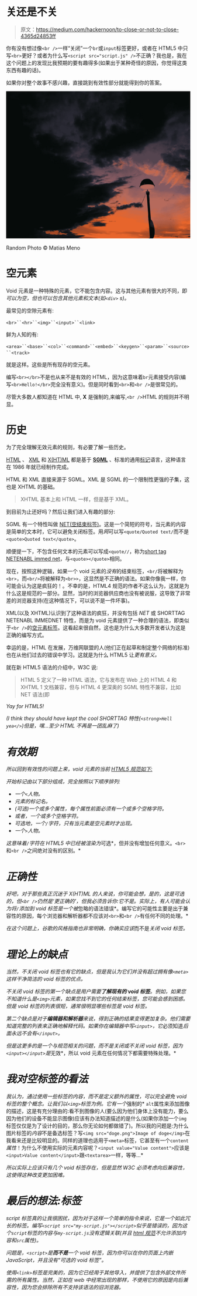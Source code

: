 # 关还是不关

> 原文：<https://medium.com/hackernoon/to-close-or-not-to-close-4365d24853ff>

你有没有想过像`<br />`一样“关闭”一个`br`或`input`标签更好，或者在 HTML5 中只写`<br>`更好？或者为什么写`<script src="script.js" />`不正确？我也是，我在这个问题上的发现比我预期的要有趣得多(如果出于某种奇怪的原因，你觉得这类东西有趣的话)。

如果你对整个故事不感兴趣，直接跳到有效性部分就能得到你的答案。

![](img/8463d22f6615f5f73260d3ee89c97b25.png)

Random Photo © Matias Meno

# 空元素

Void 元素是一种特殊的元素，它不能包含内容。这与其他元素有很大的不同，即*可以为空，但也可以包含其他元素和文本(如`<div>` s)。*

最常见的空隙元素有:

`<br>``<hr>``<img>``<input>``<link>`

鲜为人知的有:

`<area>``<base>``<col>``<command>``<embed>``<keygen>``<param>``<source>``<track>`

就是这样。这些是所有现存的空元素。

编写`<br></br>`不是也从来不是有效的 HTML，因为这意味着`br`元素接受内容(编写`<br>Hello!</br>`完全没有意义)。但是同时看到`<br>`和`<br />`是很常见的。

尽管大多数人都知道在 HTML 中, **X** 是强制的,来编写,`<br />`HTML 的规则并不明显。

# 历史

为了完全理解无效元素的规则，有必要了解一些历史。

[HTML](http://en.wikipedia.org/wiki/HTML) 、 [XML](http://en.wikipedia.org/wiki/XML) 和 [X(HT)ML](http://en.wikipedia.org/wiki/XHTML) 都是基于 [**SGML**](http://en.wikipedia.org/wiki/Standard_Generalized_Markup_Language) 、标准的通用[标记](https://hackernoon.com/tagged/markup)语言，这种语言在 1986 年就已经制作完成。

HTML 和 XML 直接来源于 SGML。XML 是 SGML 的一个限制性更强的子集，这也是 XHTML 的基础。

> XHTML 基本上和 HTML 一样，但是基于 XML。

到目前为止还好吗？然后让我们进入有趣的部分:

SGML 有一个特性叫做 [NET(空结束标签)](http://en.wikipedia.org/wiki/Standard_Generalized_Markup_Language#NET)。这是一个简短的符号，当元素的内容是简单的文本时，它可以避免关闭标签。用*网*可以写`<quote/Quoted text/`而不是`<quote>Quoted text</quote>`。

顺便提一下，不包含任何文本的元素可以写成`<quote//`，称为[short tag NETENABL immed net](http://en.wikipedia.org/wiki/Standard_Generalized_Markup_Language#Other_features)，与`<quote></quote>`相同。

现在，按照这种逻辑，如果一个 void 元素的*没有*的结束标签，`<br/`将被解释为`<br>`，而`<br/>`将被解释为`<br>>`，这显然是不正确的语法。如果你像我一样，你可能会认为这是疯狂的！。不幸的是，HTML4 规范的作者不这么认为，这就是为什么这是规范的一部分。显然，当时的浏览器供应商也没有被说服，这导致了非常差的浏览器支持(在这种情况下，可以说不是一件坏事)。

XML(以及 XHTML)认识到了这种语法的疯狂，并没有包括 *NET* 或 SHORTTAG NETENABL IMMEDNET 特性，而是为 void 元素提供了一种合理的语法，即类似于`<br />`的[空元素标签](http://www.w3.org/TR/xml/#sec-starttags)。这看起来很自然，这也是为什么大多数开发者认为这是正确的编写方式。

幸运的是，HTML 在发展，万维网联盟的人(他们正在起草和制定整个网络的标准)也在从他们过去的错误中学习。这就是为什么 HTML5 让*更有意义。*

就在新 HTML5 语法的介绍中，W3C 说:

> HTML 5 定义了一种 HTML 语法，它与发布在 Web 上的 HTML 4 和 XHTML 1 文档兼容，但与 HTML 4 更深奥的 SGML 特性不兼容，比如 NET 语法(即

*Yay for HTML5!*

*(I think they should have kept the cool *SHORTTAG* 特性(`<strong>Hell yea</>`)但是，嘿…至少 HTML 不再是一团乱麻了)*

# *有效期*

*所以回到有效性的问题上来，void 元素的当前 [HTML5 规范如下:](http://www.w3.org/TR/html-markup/syntax.html#void-element)*

*开始标记由以下部分组成，完全按照以下顺序排列:*

*   *一个`<`人物。*
*   *元素的标记名。*
*   *(可选)一个或多个属性，每个属性前面必须有一个或多个空格字符。*
*   *或者，一个或多个空格字符。*
*   *可选地，一个`/`字符，只有当元素是空元素时才出现。*
*   *一个`>`人物。*

*这意味着`/`字符在 HTML5 中已经被渲染为*可选*，但并没有增加任何意义。`<br>`和`<br />`之间绝对没有的区别。*

# *正确性*

*好吧，对于那些真正沉迷于 X(HT)ML 的人来说，你可能会想，是的，这是可选的，但`<br />`仍然是‘更正确的’，但我必须告诉你:它不是。实际上，有人可能会认为将`/`添加到 void 标签是一个被*忽略的语法错误*。编写它的可能性主要是出于兼容性的原因，每个浏览器和解析器都不应该对`<br>`和`<br />`有任何不同的处理。*

*在这个问题上，谷歌的风格指南也非常明确，你确实应该*而不是*关闭 void 标签。*

# *理论上的缺点*

*当然，不关闭 void 标签也有它的缺点，但是我认为它们并没有超过拥有像`<meta>`这样干净简洁的 void 标签的优点。*

*不关闭 void 标签的第一个缺点是用户需要**了解现有的 void 标签**。例如，如果您不知道什么是`<img>`元素，如果您找不到它的任何结束标签，您可能会感到困惑。但是 void 标签的列表很短，通常很明显哪些标签是 void 标签。*

*第二个缺点是对于**编辑器和解析器**来说，得到正确的结果变得更加复杂。他们需要知道完整的列表来正确地解释代码。如果你在编辑器中写`<input>`，它*必须知道*后面永远不会有`</input>`。*

*但是这更多的是一个与规范相关的问题，而不是关闭或不关闭 void 标签，因为`<input></input>`是*无效*，所以 void 元素在任何情况下都需要特殊处理。*

# *我对空标签的看法*

*我认为，通过使用一些标签的内容，而不是定义额外的属性，可以完全避免 void 标签的整个概念。让我们以`<img>`标签为例。它有一个*强制的* `alt`属性来添加图像的描述，这是有充分理由的:看不到图像的人(要么因为他们身体上没有能力，要么因为他们的设备不能显示图像)应该有办法知道描述的是什么(如果你添加一个`img`标签仅仅是为了设计的目的，那么你无论如何都做错了)。所以我的问题是:为什么图片标签的*内容*不是备选标签？写`<img src="doge.png">Image of doge</img>`在我看来还是比较明显的。同样的道理也适用于`<meta>`标签，它甚至有一个`content` *属性*！为什么不使用实际的元素内容呢？`<input value="Value content">`应该是`<input>Value content</input>`跟`<textarea>`一样，等等…*

*所以实际上应该只有几个 void 标签存在，但是显然 W3C 必须考虑向后兼容性，这使得这种改变更加困难。*

# *最后的想法:标签*

*script 标签真的让我很困扰，因为对于这样一个简单的指令来说，它是一个如此冗长的标签。编写`<script src="my-script.js"></script>`似乎是错误的，因为这个`script`标签的内容与`my-script.js`没有逻辑关联(并且 [html 规范](http://www.w3.org/html/wg/drafts/html/master/scripting-1.html#the-script-element)不允许添加内容和`src`属性)。*

*问题是，`<script>`是**而不是**一个 void 标签，因为你可以在你的页面上内嵌 JavaScript，并且没有“可选的 void 标签”。*

*使用`<link>`标签是完美的，因为它已经用于其他导入，并提供了包含外部文件所需的所有属性。当然，正如在 web 中经常出现的那样，不使用它的原因是向后兼容性，因为您会排除所有不支持该语法的旧浏览器。*